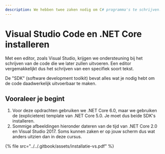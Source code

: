 ```yaml
---
description: We hebben twee zaken nodig om C# programma's te schrijven.
---
```


# Visual Studio Code en .NET Core installeren

Met een editor, zoals Visual Studio, krijgen we ondersteuning bij het schrijven van de code die we later zullen uitvoeren. Een editor vergemakkelijkt dus het schrijven van een specifiek soort tekst.

De "SDK" (software development toolkit) bevat alles wat je nodig hebt om de code daadwerkelijk uitvoerbaar te maken.

## Vooraleer je begint

1. Voor deze opdrachten gebruiken we .NET Core 6.0, maar we gebruiken de (explicietere) template van .NET Core 5.0. Je moet dus beide SDK's installeren.
2. Sommige afbeeldingen hieronder dateren van de tijd van .NET Core 2.0 en Visual Studio 2017. Soms kunnen zaken er op jouw scherm dus wat anders uitzien dan in deze cursus.

{% file src="../../.gitbook/assets/installatie-vs.pdf" %}
